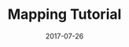 ---
title: Mapping Tutorial
excerpt: A complete introduction (wip)
date: 2017-07-26
icon:
  type: fa
  name: fa-puzzle-piece
color: blue
sections:
  - /tutorials/legacymaps/introduction
  - /tutorials/legacymaps/legacycode
---